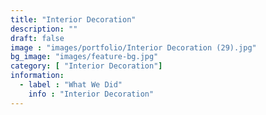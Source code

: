```yaml
---
title: "Interior Decoration"
description: ""
draft: false
image : "images/portfolio/Interior Decoration (29).jpg"
bg_image: "images/feature-bg.jpg"
category: [ "Interior Decoration"]
information:
  - label : "What We Did"
    info : "Interior Decoration"
---
```



